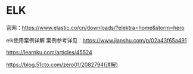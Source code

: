 # ELK

官网：https://www.elastic.co/cn/downloads/?elektra=home&storm=hero

elk使用案例详解
案例参考详见：https://www.jianshu.com/p/02a43f65a491

https://learnku.com/articles/45524


https://blog.51cto.com/zero01/2082794(详解)
